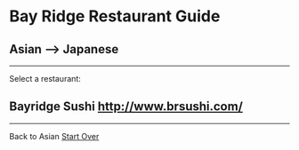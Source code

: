 # Bay Ridge Restaurant Guide
## Asian --> Japanese
---
Select a restaurant:
## Bayridge Sushi http://www.brsushi.com/
---
Back to Asian
[Start Over](../asian.md)